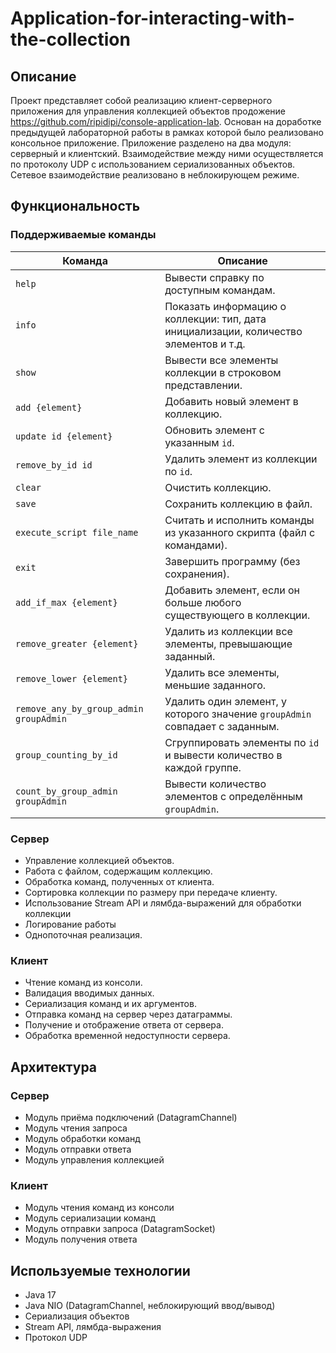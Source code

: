 # Application-for-interacting-with-the-сollection

## Описание

Проект представляет собой реализацию клиент-серверного приложения для управления коллекцией объектов продожение https://github.com/ripidipi/console-application-lab. Основан на доработке предыдущей лабораторной работы в рамках которой было реализовано консольное приложение. Приложение разделено на два модуля: серверный и клиентский. Взаимодействие между ними осуществляется по протоколу UDP с использованием сериализованных объектов. Сетевое взаимодействие реализовано в неблокирующем режиме.

## Функциональность

### Поддерживаемые команды

| Команда | Описание |
|--------|----------|
| `help` | Вывести справку по доступным командам. |
| `info` | Показать информацию о коллекции: тип, дата инициализации, количество элементов и т.д. |
| `show` | Вывести все элементы коллекции в строковом представлении. |
| `add {element}` | Добавить новый элемент в коллекцию. |
| `update id {element}` | Обновить элемент с указанным `id`. |
| `remove_by_id id` | Удалить элемент из коллекции по `id`. |
| `clear` | Очистить коллекцию. |
| `save` | Сохранить коллекцию в файл. |
| `execute_script file_name` | Считать и исполнить команды из указанного скрипта (файл с командами). |
| `exit` | Завершить программу (без сохранения). |
| `add_if_max {element}` | Добавить элемент, если он больше любого существующего в коллекции. |
| `remove_greater {element}` | Удалить из коллекции все элементы, превышающие заданный. |
| `remove_lower {element}` | Удалить все элементы, меньшие заданного. |
| `remove_any_by_group_admin groupAdmin` | Удалить один элемент, у которого значение `groupAdmin` совпадает с заданным. |
| `group_counting_by_id` | Сгруппировать элементы по `id` и вывести количество в каждой группе. |
| `count_by_group_admin groupAdmin` | Вывести количество элементов с определённым `groupAdmin`. |

### Сервер

- Управление коллекцией объектов.
- Работа с файлом, содержащим коллекцию.
- Обработка команд, полученных от клиента.
- Сортировка коллекции по размеру при передаче клиенту.
- Использование Stream API и лямбда-выражений для обработки коллекции
- Логирование работы
- Однопоточная реализация.

### Клиент

- Чтение команд из консоли.
- Валидация вводимых данных.
- Сериализация команд и их аргументов.
- Отправка команд на сервер через датаграммы.
- Получение и отображение ответа от сервера.
- Обработка временной недоступности сервера.
  
## Архитектура

### Сервер

- Модуль приёма подключений (DatagramChannel)
- Модуль чтения запроса
- Модуль обработки команд
- Модуль отправки ответа
- Модуль управления коллекцией

### Клиент

- Модуль чтения команд из консоли
- Модуль сериализации команд
- Модуль отправки запроса (DatagramSocket)
- Модуль получения ответа

## Используемые технологии

- Java 17
- Java NIO (DatagramChannel, неблокирующий ввод/вывод)
- Сериализация объектов
- Stream API, лямбда-выражения
- Протокол UDP

